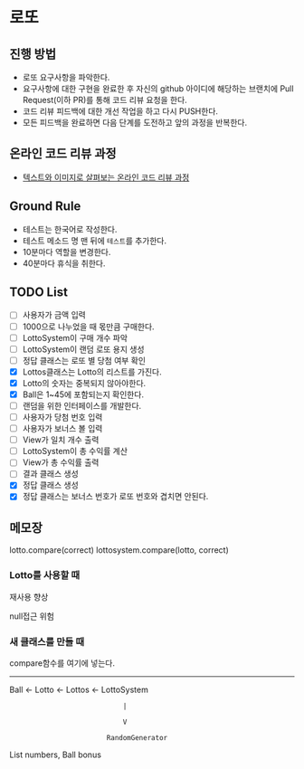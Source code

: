 # 로또
## 진행 방법
* 로또 요구사항을 파악한다.
* 요구사항에 대한 구현을 완료한 후 자신의 github 아이디에 해당하는 브랜치에 Pull Request(이하 PR)를 통해 코드 리뷰 요청을 한다.
* 코드 리뷰 피드백에 대한 개선 작업을 하고 다시 PUSH한다.
* 모든 피드백을 완료하면 다음 단계를 도전하고 앞의 과정을 반복한다.

## 온라인 코드 리뷰 과정
* [텍스트와 이미지로 살펴보는 온라인 코드 리뷰 과정](https://github.com/next-step/nextstep-docs/tree/master/codereview)

## Ground Rule
* 테스트는 한국어로 작성한다.
* 테스트 메소드 명 맨 뒤에 `테스트`를 추가한다.
* 10분마다 역할을 변경한다.
* 40분마다 휴식을 취한다.

## TODO List
- [ ] 사용자가 금액 입력
- [ ] 1000으로 나누었을 때 몫만큼 구매한다.
- [ ] LottoSystem이 구매 개수 파악
- [ ] LottoSystem이 랜덤 로또 용지 생성
- [ ] 정답 클래스는 로또 별 당첨 여부 확인
- [X] Lottos클래스는 Lotto의 리스트를 가진다.
- [X] Lotto의 숫자는 중복되지 않아야한다.
- [X] Ball은 1~45에 포함되는지 확인한다.
- [ ] 랜덤을 위한 인터페이스를 개발한다.
- [ ] 사용자가 당첨 번호 입력
- [ ] 사용자가 보너스 볼 입력
- [ ] View가 일치 개수 출력
- [ ] LottoSystem이 총 수익률 계산
- [ ] View가 총 수익률 출력
- [ ] 결과 클래스 생성
- [X] 정답 클래스 생성
- [X] 정답 클래스는 보너스 번호가 로또 번호와 겹치면 안된다.

## 메모장

lotto.compare(correct)
lottosystem.compare(lotto, correct)

### Lotto를 사용할 때

재사용 향상

null접근 위험

### 새 클래스를 만들 때

compare함수를 여기에 넣는다.

---

Ball <- Lotto <- Lottos <- LottoSystem

                                |

                                V

                            RandomGenerator

List<Ball> numbers, Ball bonus
